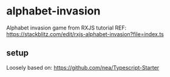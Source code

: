 # alphabet-invasion
Alphabet invasion game from RXJS tutorial
REF: https://stackblitz.com/edit/rxjs-alphabet-invasion?file=index.ts

## setup
Loosely based on:
https://github.com/nea/Typescript-Starter
